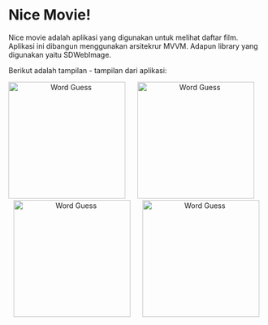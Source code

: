 # Nice Movie!

Nice movie adalah aplikasi yang digunakan untuk melihat daftar film. Aplikasi ini dibangun menggunakan arsitekrur MVVM. 
Adapun library yang digunakan yaitu SDWebImage.

Berikut adalah tampilan - tampilan dari aplikasi:

<p align="center">
<img src="BrigthonTest/ImageForRepo/1" width="230"  title="Word Guess">&nbsp;&nbsp;&nbsp;&nbsp;&nbsp;
<img src="BrigthonTest/ImageForRepo/2" width="230" title="Word Guess">&nbsp;&nbsp;&nbsp;&nbsp;&nbsp;
<img src="BrigthonTest/ImageForRepo/3" width="230" title="Word Guess">&nbsp;&nbsp;&nbsp;&nbsp;&nbsp;
<img src="BrigthonTest/ImageForRepo/4" width="230" title="Word Guess">
</p>

